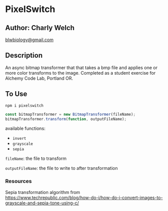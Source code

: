 # PixelSwitch

## Author: Charly Welch 
<blwbiology@gmail.com>

## Description

An async bitmap transformer that that takes a bmp file and applies one or more color transforms to the image. Completed as a student exercise for Alchemy Code Lab, Portland OR. 

## To Use

`npm i pixelswitch`

``` js
const bitmapTransformer = new BitmapTransformer(fileName);
bitmapTransformer.transform(function, outputFileName);

```
available functions: 
* `invert`
* `grayscale`
* `sepia`

`fileName`: the file to transform

`outputFileName`: the file to write to after transformation



### Resources
Sepia transformation algorithm from <https://www.techrepublic.com/blog/how-do-i/how-do-i-convert-images-to-grayscale-and-sepia-tone-using-c/>